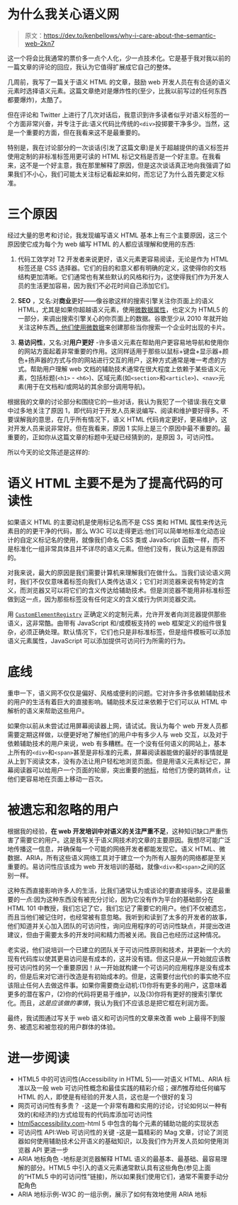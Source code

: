 # 为什么我关心语义网

> 原文：<https://dev.to/kenbellows/why-i-care-about-the-semantic-web-2kn7>

这一个将会比我通常的票价多一点个人化，少一点技术化。它是基于我对我以前的一篇文章的评论的回应，我认为它值得扩展成它自己的整体。

几周前，我写了一篇关于语义 HTML 的文章，鼓励 web 开发人员在有合适的语义元素时选择语义元素。这篇文章绝对是爆炸性的(至少，比我以前写过的任何东西都要爆炸)，太酷了。

但在评论和 Twitter 上进行了几次对话后，我意识到许多读者似乎对语义标签的一个方面非常兴奋，并专注于此:语义代码比传统的`<div>`投掷要干净多少。当然，这是一个重要的方面，但在我看来这不是最重要的。

特别是，我在讨论部分的一次谈话(引发了这篇文章)是关于超越提供的语义标签并使用定制的非标准标签用更可读的 HTML 标记文档是否是一个好主意。在我看来，这不是一个好主意，我在那里解释了原因，但是这次谈话真正地向我强调了如果我们不小心，我们可能太关注标记看起来如何，而忘记了为什么首先要定义标准。

# 三个原因

经过大量的思考和讨论，我发现编写语义 HTML 基本上有三个主要原因，这三个原因使它成为每个为 web 编写 HTML 的人都应该理解和使用的东西:

1.  代码工效学对 T2 开发者来说更好，语义元素更容易阅读，无论是作为 HTML 标签还是 CSS 选择器。它们的目的和意义都有明确的定义，这使得你的文档结构更加清晰。它们通常也有某些默认的风格和行为，这使得我们作为开发人员的生活更加容易，因为我们不必花时间自己添加它们。

2.  **SEO** ，又名:对**商业**更好——像谷歌这样的搜索引擎关注你页面上的语义 HTML，尤其是如果你超越语义元素，使用[微数据属性](https://developer.mozilla.org/en-US/docs/Web/HTML/Microdata)，也定义为 HTML5 的一部分，来调出搜索引擎关心的你页面上的数据。谷歌至少从 2010 年就开始关注这种东西[，他们](https://webmasters.googleblog.com/2010/03/microdata-support-for-rich-snippets.html)[使用微数据](https://developers.google.com/search/docs/guides/intro-structured-data)来创建那些当你搜索一个企业时出现的卡片。

3.  **易访问性**，又名:对**用户更好** -许多语义元素在帮助用户更容易地导航和使用你的网站方面起着非常重要的作用。这同样适用于那些以鼠标+键盘+显示器+颜色+扬声器的方式与你的网站进行交互的用户，这种方式通常是唯一考虑的方式。帮助用户理解 web 文档的辅助技术通常在很大程度上依赖于某些语义元素，包括标题(`<h1>` - `<h6>`)、区域元素(如`<section>`和`<article>`)、`<nav>`元素(用于在文档和/或网站的其余部分调用导航)。

根据我的文章的讨论部分和围绕它的一些对话，我认为我犯了一个错误:我在文章中过多地关注了原因 1，即代码对于开发人员来说编写、阅读和维护要好得多。不要误解我的意思，在几乎所有情况下，语义 HTML 代码肯定更好，更易维护，这对开发人员来说非常好。但在我看来，原因 1 实际上是三个原因中最不重要的。最重要的，正如你从这篇文章的标题中无疑已经猜到的，是原因 3，可访问性。

所以今天的论文陈述是这样的:

# 语义 HTML 主要不是为了提高代码的可读性

如果语义 HTML 的主要动机是使用标记名而不是 CSS 类和 HTML 属性来传达元素目的的更干净的代码，那么 W3C 可以走得更远:他们可以简单地标准化动态设计的自定义标记名的使用，就像我们命名 CSS 类或 JavaScript 函数一样，而不是标准化一组非常具体且并不详尽的语义元素。但他们没有，我认为这是有原因的。

对我来说，最大的原因是我们需要计算机来理解我们在做什么。当我们谈论语义网时，我们不仅仅意味着标签向我们人类传达语义；它们对浏览器来说有特定的含义，而浏览器又可以将它们的含义传达给辅助技术。但是浏览器不能用非标准标签做到这一点，因为那些标签没有任何定义的含义或行为供浏览器交流。

用 [`CustomElementRegistry`](https://developer.mozilla.org/en-US/docs/Web/API/CustomElementRegistry) 正确定义的定制元素，允许开发者向浏览器提供那些语义，这非常酷。由带有 JavaScript 和/或模板支持的 web 框架定义的组件很复杂，必须正确处理。默认情况下，它们也只是非标准标签，但是组件模板可以添加语义元素属性，JavaScript 可以添加提供可访问行为所需的行为。

# 底线

重申一下，语义网不仅仅是偏好、风格或便利的问题。它对许多许多依赖辅助技术的用户的生活有着巨大的直接影响。辅助技术反过来依赖于它们可以从 HTML 中解析的语义来帮助这些用户。

如果你以前从未尝试过用屏幕阅读器上网，请试试。我认为每个 web 开发人员都需要定期这样做，以便更好地了解他们的用户中有多少人与 web 交互，以及对于依赖辅助技术的用户来说，web 有多糟糕。在一个没有任何语义的网站上，基本上所有的`<div>`和`<span>`甚至是非标准的元素，屏幕阅读器能做的最好的事情就是从上到下阅读文本，没有办法让用户轻松地浏览页面。但是用语义元素标记它，屏幕阅读器可以给用户一个页面的轮廓，突出重要的[地标](https://www.w3.org/TR/2019/NOTE-wai-aria-practices-1.1-20190207/examples/landmarks/)，给他们方便的跳转点，让他们更容易地在页面上移动一百次。

# 被遗忘和忽略的用户

根据我的经验，**在 web 开发培训中对语义的关注严重不足**，这种知识缺口严重伤害了需要它的用户。这是我写关于语义网技术的文章的主要原因。我想尽可能广泛地传播这一信息，并确保每一个可能的网络开发者都能发现它。语义 HTML、微数据、ARIA，所有这些语义网络工具对于建立一个为所有人服务的网络都是至关重要的。易访问性应该成为 web 开发培训的基础，就像`<div>`和`<span>`之间的区别一样。

这种东西直接影响许多人的生活，比我们通常认为或谈论的要直接得多。这是最重要的一点:因为这种东西没有被充分讨论，因为它没有作为平台的基础部分在 HTML 101 中教授，我们忘记了它，我们忘记了需要它的用户。他们不仅被遗忘，而且当他们被记住时，也经常被有意忽略。我听到和读到了太多的开发者的故事，他们知道并关心加入团队的可访问性，询问应用程序的可访问性缺点，并提出改进建议，但由于需要太多的开发时间和精力而被关闭。我自己也经历过这种情况。

老实说，他们说培训一个已建立的团队关于可访问性原则和技术，并更新一个大的现有代码库以使其更易访问是有成本的，这并没有错。但这只是从一开始就应该教授可访问性的另一个重要原因！从一开始就构建一个可访问的应用程序是没有成本的，但是后来对它进行改造是有初始成本的。但是，这需要付出代价的事实绝不应该阻止任何人去做这件事。如果你需要商业动机:(1)你将有更多的用户，这意味着更多的潜在客户，(2)你的代码将更易于维护，以及(3)你将有更好的搜索引擎优化。而且，*这是应该做的事情*，我认为我们不应该总是把它框在利润方面。

最终，我试图通过写关于 web 语义和可访问性的文章来改善 web 上最得不到服务、被遗忘和被忽视的用户群体的体验。

# 进一步阅读

*   HTML5 中的可访问性(Accessibility in HTML 5)——对语义 HTML、ARIA 标准以及一般 web 可访问性概念和最佳实践的精彩介绍；*强烈*推荐给任何编写 HTML 的人，即使是有经验的开发人员，这也是一个很好的复习
*   网页可访问性有多贵？ -这是一个非常有趣和实用的讨论，讨论如何以一种有效的(和经济的)方式给现有的代码库添加可访问性
*   [html5accessibility.com](https://www.html5accessibility.com/)-html 5 中包含的每个元素的辅助功能的实现状态
*   可访问性 API:Web 可访问性的关键 -这是一篇精彩的 Mag 文章，讨论了浏览器如何使用辅助技术公开语义的基础知识，以及我们作为开发人员如何使用浏览器 API 更进一步
*   ARIA 地标角色 -地标是浏览器解释 HTML 语义的最基本、最基础、最容易理解的部分。HTML5 中引入的语义元素通常默认具有这些角色(参见上面的“HTML5 中的可访问性”链接)，所以如果我们使用它们，通常不需要手动分配角色
*   ARIA 地标示例-W3C 的一组示例，展示了如何有效地使用 ARIA 地标